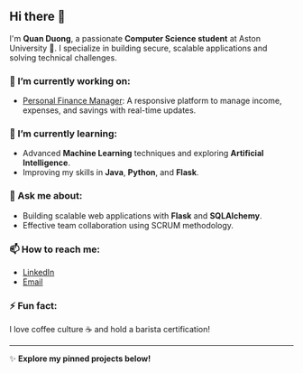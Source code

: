 ## Hi there 👋

I'm **Quan Duong**, a passionate **Computer Science student** at Aston University 🚀. I specialize in building secure, scalable applications and solving technical challenges.  

### 🔭 I’m currently working on:
- [Personal Finance Manager](https://github.com/Quanthenewbiecoder/Personal-finance-manager): A responsive platform to manage income, expenses, and savings with real-time updates.

### 🌱 I’m currently learning:
- Advanced **Machine Learning** techniques and exploring **Artificial Intelligence**.  
- Improving my skills in **Java**, **Python**, and **Flask**.

### 💬 Ask me about:
- Building scalable web applications with **Flask** and **SQLAlchemy**.  
- Effective team collaboration using SCRUM methodology.

### 📫 How to reach me:
- [LinkedIn](https://linkedin.com/in/duong-anh-quan-bb4b3b1a4)  
- [Email](mailto:quan.duong4work@gmail.com)  

### ⚡ Fun fact:
I love coffee culture ☕ and hold a barista certification!  

---

✨ **Explore my pinned projects below!**

